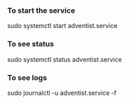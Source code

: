 ### To start the service
sudo systemctl start adventist.service

### To see status
sudo systemctl status adventist.service

### To see logs
sudo journalctl -u adventist.service -f 